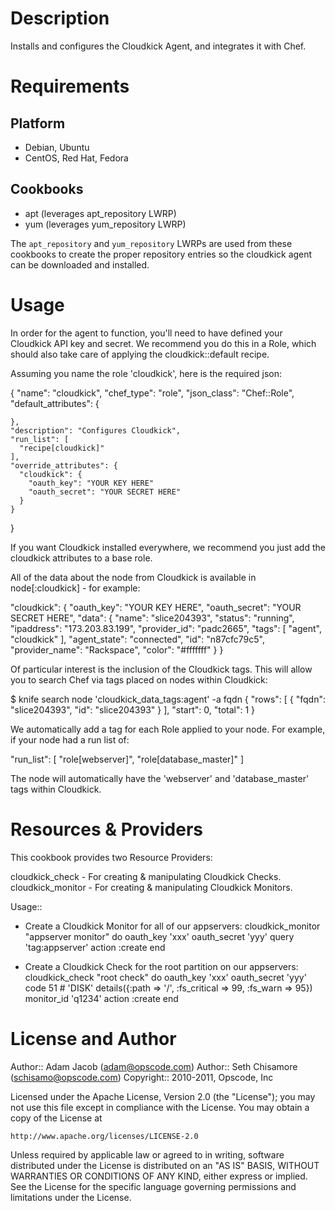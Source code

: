Description
===========

Installs and configures the Cloudkick Agent, and integrates it with Chef.

Requirements
============

Platform
--------

* Debian, Ubuntu
* CentOS, Red Hat, Fedora

Cookbooks
---------

* apt (leverages apt_repository LWRP)
* yum (leverages yum_repository LWRP)

The `apt_repository` and `yum_repository` LWRPs are used from these cookbooks to create the proper repository entries so the cloudkick agent can be downloaded and installed.

Usage
=====

In order for the agent to function, you'll need to have defined your Cloudkick API key and secret.  We recommend you do this in a Role, which should also take care of applying the cloudkick::default recipe.

Assuming you name the role 'cloudkick', here is the required json:

  {
    "name": "cloudkick",
    "chef_type": "role",
    "json_class": "Chef::Role",
    "default_attributes": {

    },
    "description": "Configures Cloudkick",
    "run_list": [
      "recipe[cloudkick]"
    ],
    "override_attributes": {
      "cloudkick": {
        "oauth_key": "YOUR KEY HERE"
        "oauth_secret": "YOUR SECRET HERE"
      }
    }
  }

If you want Cloudkick installed everywhere, we recommend you just add the cloudkick attributes to a base role.

All of the data about the node from Cloudkick is available in node[:cloudkick] - for example: 

  "cloudkick": {
    "oauth_key": "YOUR KEY HERE",
    "oauth_secret": "YOUR SECRET HERE",
    "data": {
      "name": "slice204393",
      "status": "running",
      "ipaddress": "173.203.83.199",
      "provider_id": "padc2665",
      "tags": [
        "agent",
        "cloudkick"
      ],
      "agent_state": "connected",
      "id": "n87cfc79c5",
      "provider_name": "Rackspace",
      "color": "#fffffff"
    }
  }

Of particular interest is the inclusion of the Cloudkick tags.  This will allow you to search Chef via tags placed on nodes within Cloudkick:

  $ knife search node 'cloudkick_data_tags:agent' -a fqdn
  {
    "rows": [
      {
        "fqdn": "slice204393",
        "id": "slice204393"
      }
    ],
    "start": 0,
    "total": 1
  }
  
We automatically add a tag for each Role applied to your node.  For example, if your node had a run list of:

  "run_list": [ "role[webserver]", "role[database_master]" ]

The node will automatically have the 'webserver' and 'database_master' tags within Cloudkick.

Resources & Providers
=====================

This cookbook provides two Resource Providers:

cloudkick_check - For creating & manipulating Cloudkick Checks.
cloudkick_monitor - For creating & manipulating Cloudkick Monitors.

Usage::
* Create a Cloudkick Monitor for all of our appservers:
  cloudkick_monitor "appserver monitor" do
    oauth_key 'xxx'
    oauth_secret 'yyy'
    query 'tag:appserver'
    action :create
  end

* Create a Cloudkick Check for the root partition on our appservers:
  cloudkick_check "root check" do
    oauth_key 'xxx'
    oauth_secret 'yyy'
    code 51 # 'DISK'
    details({:path => '/', :fs_critical => 99, :fs_warn => 95})
    monitor_id 'q1234'
    action :create
  end

License and Author
==================

Author:: Adam Jacob (<adam@opscode.com>)
Author:: Seth Chisamore (<schisamo@opscode.com>)
Copyright:: 2010-2011, Opscode, Inc

Licensed under the Apache License, Version 2.0 (the "License");
you may not use this file except in compliance with the License.
You may obtain a copy of the License at

    http://www.apache.org/licenses/LICENSE-2.0

Unless required by applicable law or agreed to in writing, software
distributed under the License is distributed on an "AS IS" BASIS,
WITHOUT WARRANTIES OR CONDITIONS OF ANY KIND, either express or implied.
See the License for the specific language governing permissions and
limitations under the License.
